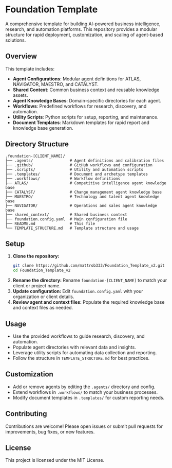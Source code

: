 # Foundation Template

A comprehensive template for building AI-powered business intelligence, research, and automation platforms. This repository provides a modular structure for rapid deployment, customization, and scaling of agent-based solutions.

## Overview

This template includes:
- **Agent Configurations**: Modular agent definitions for ATLAS, NAVIGATOR, MAESTRO, and CATALYST.
- **Shared Context**: Common business context and reusable knowledge assets.
- **Agent Knowledge Bases**: Domain-specific directories for each agent.
- **Workflows**: Predefined workflows for research, discovery, and automation.
- **Utility Scripts**: Python scripts for setup, reporting, and maintenance.
- **Document Templates**: Markdown templates for rapid report and knowledge base generation.

## Directory Structure

```
.foundation-[CLIENT_NAME]/
├── .agents/                # Agent definitions and calibration files
├── .github/                # GitHub workflows and configuration
├── .scripts/               # Utility and automation scripts
├── .templates/             # Document and archetype templates
├── .workflows/             # Workflow definitions
├── ATLAS/                  # Competitive intelligence agent knowledge base
├── CATALYST/               # Change management agent knowledge base
├── MAESTRO/                # Technology and talent agent knowledge base
├── NAVIGATOR/              # Operations and sales agent knowledge base
├── shared_context/         # Shared business context
├── foundation.config.yaml  # Main configuration file
├── README.md               # This file
└── TEMPLATE_STRUCTURE.md   # Template structure and usage
```

## Setup

1. **Clone the repository:**
   ```bash
   git clone https://github.com/mattrob333/Foundation_Template_v2.git
   cd Foundation_Template_v2
   ```
2. **Rename the directory:**
   Rename `foundation-[CLIENT_NAME]` to match your client or project name.
3. **Update configuration:**
   Edit `foundation.config.yaml` with your organization or client details.
4. **Review agent and context files:**
   Populate the required knowledge base and context files as needed.

## Usage

- Use the provided workflows to guide research, discovery, and automation.
- Populate agent directories with relevant data and insights.
- Leverage utility scripts for automating data collection and reporting.
- Follow the structure in `TEMPLATE_STRUCTURE.md` for best practices.

## Customization

- Add or remove agents by editing the `.agents/` directory and config.
- Extend workflows in `.workflows/` to match your business processes.
- Modify document templates in `.templates/` for custom reporting needs.

## Contributing

Contributions are welcome! Please open issues or submit pull requests for improvements, bug fixes, or new features.

## License

This project is licensed under the MIT License.
